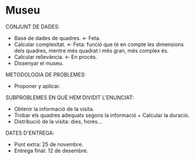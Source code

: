 # Museu

CONJUNT DE DADES: 
- Base de dades de quadres.  <- Feta. 
- Calcular complexitat.      <- Feta: funció que té en compte les dimensions dels quadres, mentre més quadrat i més gran, més complex és.
- Calcular rellevància.      <- En procés.
- Dissenyar el museu.

METODOLOGIA DE PROBLEMES: 
- Proponer y aplicar.

SUBPROBLEMES EN QUÈ HEM DIVIDIT L'ENUNCIAT:   
- Obtenir la informació de la visita.
- Trobar els quadres adequats segons la informació + Calcular la duració.
- Distribució de la visita: dies, hores... 

DATES D'ENTREGA:
- Punt extra: 25 de novembre.
- Entrega final: 12 de desembre.
